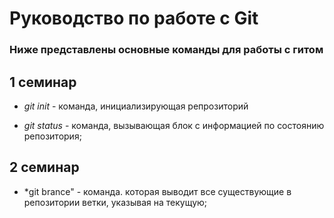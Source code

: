 # Руководство по работе с Git

###  Ниже представлены основные команды для работы с гитом

## 1 семинар

* *git init* - команда, инициализирующая репрозиторий

* *git status* - команда, вызывающая блок с информацией по состоянию репозитория;

## 2 семинар

* *git brance" - команда. которая выводит все существующие в репозитории ветки, указывая на текущую;
